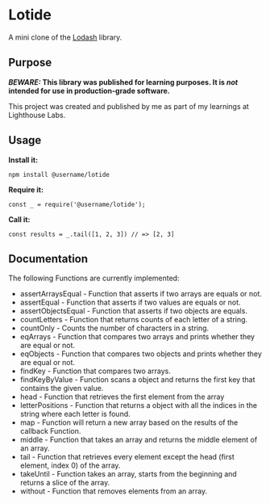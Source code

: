 # Lotide

A mini clone of the [Lodash](https://lodash.com) library.

## Purpose

**_BEWARE:_ This library was published for learning purposes. It is _not_ intended for use in production-grade software.**

This project was created and published by me as part of my learnings at Lighthouse Labs. 

## Usage

**Install it:**

`npm install @username/lotide`

**Require it:**

`const _ = require('@username/lotide');`

**Call it:**

`const results = _.tail([1, 2, 3]) // => [2, 3]`

## Documentation

The following Functions are currently implemented:
* assertArraysEqual - Function that asserts if two arrays are equals or not. 
* assertEqual -  Function that asserts if two values are equals or not.
* assertObjectsEqual - Function that asserts if two objects are equals.
* countLetters - Function that returns counts of each letter of a string.
* countOnly - Counts the number of characters in a string.
* eqArrays - Function that compares two arrays and prints whether they are equal or not.
* eqObjects - Function that compares two objects and prints whether they are equal or not.
* findKey - Function that compares two arrays.
* findKeyByValue - Function scans a object and returns the first key that contains the given value.
* head - Function that retrieves the first element from the array
* letterPositions - Function that returns a object with all the indices in the string where each letter is found.
* map - Function will return a new array based on the results of the callback Function.
* middle - Function that takes an array and returns the middle element of an array.
* tail - Function that retrieves every element except the head (first element, index 0) of the array.
* takeUntil - Function takes an array, starts from the beginning and returns a slice of the array.
* without - Function that removes elements from an array.